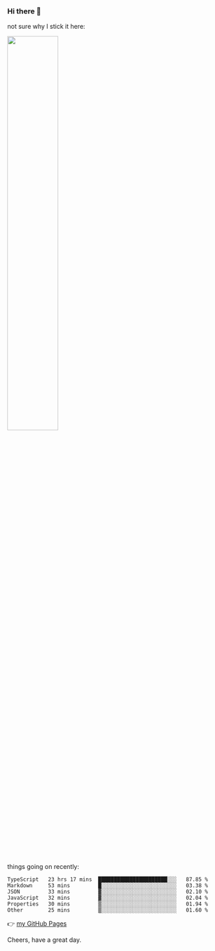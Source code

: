 ### Hi there 👋

not sure why I stick it here:

[<img width="48%" src="https://github-readme-stats.vercel.app/api?username=ykzhukian&show_icons=true&theme=dracula">](https://github.com/anuraghazra/github-readme-stats)


things going on recently:

<!--START_SECTION:waka-->

```text
TypeScript   23 hrs 17 mins  ██████████████████████░░░   87.85 %
Markdown     53 mins         █░░░░░░░░░░░░░░░░░░░░░░░░   03.38 %
JSON         33 mins         ▓░░░░░░░░░░░░░░░░░░░░░░░░   02.10 %
JavaScript   32 mins         ▓░░░░░░░░░░░░░░░░░░░░░░░░   02.04 %
Properties   30 mins         ▒░░░░░░░░░░░░░░░░░░░░░░░░   01.94 %
Other        25 mins         ▒░░░░░░░░░░░░░░░░░░░░░░░░   01.60 %
```

<!--END_SECTION:waka-->

👉 [my GitHub Pages](https://ykzhukian.github.io)

Cheers, have a great day.

